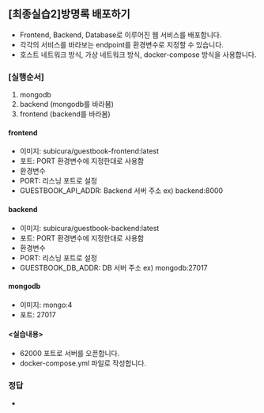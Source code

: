 ## [최종실습2]방명록 배포하기
- Frontend, Backend, Database로 이루어진 웹 서비스를 배포합니다.
- 각각의 서비스를 바라보는 endpoint를 환경변수로 지정할 수 있습니다.
- 호스트 네트워크 방식, 가상 네트워크 방식, docker-compose 방식을 사용합니다.
### [실행순서]
1. mongodb
2. backend (mongodb를 바라봄)
3. frontend (backend를 바라봄)
#### frontend
- 이미지: subicura/guestbook-frontend:latest
- 포트: PORT 환경변수에 지정한대로 사용함
- 환경변수
- PORT: 리스닝 포트로 설정
- GUESTBOOK_API_ADDR: Backend 서버 주소 ex) backend:8000
#### backend
- 이미지: subicura/guestbook-backend:latest
- 포트: PORT 환경변수에 지정한대로 사용함
- 환경변수
- PORT: 리스닝 포트로 설정
- GUESTBOOK_DB_ADDR: DB 서버 주소 ex) mongodb:27017
#### mongodb
- 이미지: mongo:4
- 포트: 27017
#### <실습내용>
- 62000 포트로 서버를 오픈합니다.
- docker-compose.yml 파일로 작성합니다.

### 정답
- 